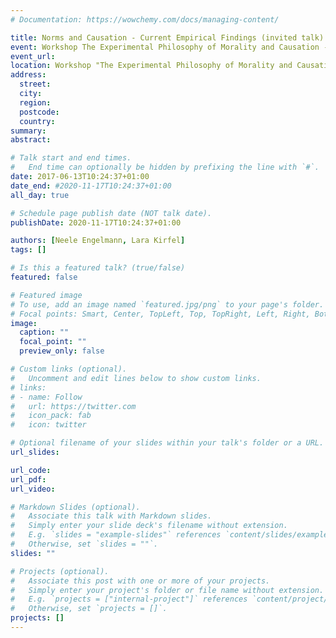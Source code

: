 ```yaml
---
# Documentation: https://wowchemy.com/docs/managing-content/

title: Norms and Causation - Current Empirical Findings (invited talk)
event: Workshop The Experimental Philosophy of Morality and Causation - Perspectives from Philosophy, Psychology, and Law
event_url:
location: Workshop "The Experimental Philosophy of Morality and Causation - Perspectives from Philosophy, Psychology, and Law." Ruhr University Bochum, Germany
address:
  street:
  city:
  region:
  postcode:
  country:
summary:
abstract:

# Talk start and end times.
#   End time can optionally be hidden by prefixing the line with `#`.
date: 2017-06-13T10:24:37+01:00
date_end: #2020-11-17T10:24:37+01:00
all_day: true

# Schedule page publish date (NOT talk date).
publishDate: 2020-11-17T10:24:37+01:00

authors: [Neele Engelmann, Lara Kirfel]
tags: []

# Is this a featured talk? (true/false)
featured: false

# Featured image
# To use, add an image named `featured.jpg/png` to your page's folder. 
# Focal points: Smart, Center, TopLeft, Top, TopRight, Left, Right, BottomLeft, Bottom, BottomRight.
image:
  caption: ""
  focal_point: ""
  preview_only: false

# Custom links (optional).
#   Uncomment and edit lines below to show custom links.
# links:
# - name: Follow
#   url: https://twitter.com
#   icon_pack: fab
#   icon: twitter

# Optional filename of your slides within your talk's folder or a URL.
url_slides:

url_code:
url_pdf:
url_video:

# Markdown Slides (optional).
#   Associate this talk with Markdown slides.
#   Simply enter your slide deck's filename without extension.
#   E.g. `slides = "example-slides"` references `content/slides/example-slides.md`.
#   Otherwise, set `slides = ""`.
slides: ""

# Projects (optional).
#   Associate this post with one or more of your projects.
#   Simply enter your project's folder or file name without extension.
#   E.g. `projects = ["internal-project"]` references `content/project/deep-learning/index.md`.
#   Otherwise, set `projects = []`.
projects: []
---
```

